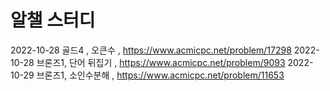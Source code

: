 # 알챌 스터디

2022-10-28 골드4 , 오큰수 , https://www.acmicpc.net/problem/17298
2022-10-28 브론즈1, 단어 뒤집기 , https://www.acmicpc.net/problem/9093
2022-10-29 브론즈1, 소인수분해 , https://www.acmicpc.net/problem/11653
